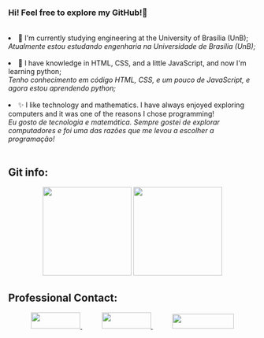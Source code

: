 ### Hi! Feel free to explore my GitHub!👋

<br>

<li> 🔭 I'm currently studying engineering at the University of Brasília (UnB); <br>
  <i>Atualmente estou estudando engenharia na Universidade de Brasília (UnB);</li> </i>
 <br>
 
<li> 🌱 I have knowledge in HTML, CSS, and a little JavaScript, and now I'm learning python; <br>
<i>Tenho conhecimento em código HTML, CSS, e um pouco de JavaScript, e agora estou aprendendo python;</li> </i>
<br>

<li> ✨ I like technology and mathematics. I have always enjoyed exploring computers and it was one of the reasons I chose programming!<br>
<i>Eu gosto de tecnologia e matemática. Sempre gostei de explorar computadores e foi uma das razões que me levou a escolher a programação!</li> </i>

<br>

<!--Central de meus status-->

## Git info:	<br>

<p align="center">
<img height="180em"
      src="https://github-readme-stats.vercel.app/api/top-langs/?username=DaviRogs&text_color=FFFFFF&show_icons=true&exclude_repo=monitoria,DashEccomerce,Learning-HTML&count_private=true&bg_color=0D1117&layout=compact"
    /> <img height="180em" src="https://github-readme-stats.vercel.app/api?username=DaviRogs&count_private=true&show_icons=true&cache_seconds=86400&custom_title=Github%20Status&text_color=FFFFFF&bg_color=0D1117"
    />

</p>

<!--Meios de Contato-->

## Professional Contact: <br>

<p align="center">
    <a href="https://github.com/DaviRogs"> 
        <img width="100em" height="33em" src="https://img.shields.io/badge/github-%23100000.svg?&style=for-the-badge&logo=github&logoColor=white&Color&link=mailto:https://github.com/DaviRogs">
    </a>
    &nbsp;&nbsp;&nbsp;&nbsp;&nbsp;&nbsp;&nbsp;&nbsp;&nbsp;
    <a href="mailto:davirocha12.80@gmail.com">
        <img width="100em" height="33em" src="https://img.shields.io/badge/gmail-D14836?&style=for-the-badge&logo=gmail&logoColor=white&link=mailto:davirocha12.80@gmail.com">
    </a>
    &nbsp;&nbsp;&nbsp;&nbsp;&nbsp;&nbsp;&nbsp;&nbsp;&nbsp;
    <a href="https://www.linkedin.com/in/davi-rogs1">
        <img width="125em" height="30em" src="https://img.shields.io/badge/linkedin-%230077B5.svg?&style=for-the-badge&logo=linkedin&logoColor=white&link=mailto:https://www.linkedin.com/in/davi-rogs1">
    </a>
</p>
